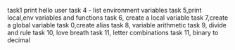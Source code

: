 task1 print hello user
task 4 - list environment variables
task 5,print local,env variables and functions
task 6, create a local variable
task 7,create a global variable
task 0,create alias
task 8, variable arithmetic
task 9, divide and rule
task 10, love breath
task 11, letter combinations
task 11, binary to decimal
